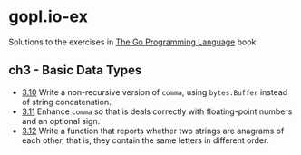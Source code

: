 # gopl.io-ex

Solutions to the exercises in [The Go Programming Language](gopl.io) book.

## ch3 - Basic Data Types

- [3.10](./ch3/3.10/main.go) Write a non-recursive version of `comma`, using `bytes.Buffer` instead of string concatenation.
- [3.11](./ch3/3.11/main.go) Enhance `comma` so that is deals correctly with floating-point numbers and an optional sign.
- [3.12](./ch3/3.12/main.go) Write a function that reports whether two strings are anagrams of each other, that is, they contain the same letters in different order.

